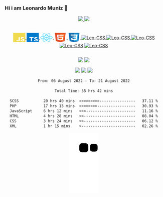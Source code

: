 ### Hi i am Leonardo Muniz 👋

<div align="center">
  <a href="https://github.com/leomunizq">
  <img height="160em" src="https://github-readme-stats.vercel.app/api?username=leomunizq&show_icons=true&theme=radical&include_all_commits=true&count_private=true"/>
  <img height="160em" src="https://github-readme-stats.vercel.app/api/top-langs/?username=leomunizq&layout=compact&langs_count=7&theme=radical"/>
</div>
  <br>
  <div style="display: inline_block" align="center"><br>
  <img align="center" alt="Leo-Js" height="30" width="40" src="https://raw.githubusercontent.com/devicons/devicon/master/icons/javascript/javascript-plain.svg">
  <img align="center" alt="Leo-Ts" height="30" width="40" src="https://raw.githubusercontent.com/devicons/devicon/master/icons/typescript/typescript-plain.svg">
  <img align="center" alt="Leo-React" height="30" width="40" src="https://raw.githubusercontent.com/devicons/devicon/master/icons/react/react-original.svg">
  <img align="center" alt="Leo-HTML" height="30" width="40" src="https://raw.githubusercontent.com/devicons/devicon/master/icons/html5/html5-original.svg">
  <img align="center" alt="Leo-CSS" height="30" width="40" src="https://raw.githubusercontent.com/devicons/devicon/master/icons/css3/css3-original.svg">
  <img align="center" alt="Leo-CSS" height="30" width="40" src="https://cdn.jsdelivr.net/gh/devicons/devicon/icons/bootstrap/bootstrap-original.svg">
  <img align="center" alt="Leo-CSS" height="30" width="40" src="https://cdn.jsdelivr.net/gh/devicons/devicon/icons/firebase/firebase-plain.svg">
  <img align="center" alt="Leo-CSS" height="30" width="40" src="https://cdn.jsdelivr.net/gh/devicons/devicon/icons/nodejs/nodejs-plain.svg">
  <img align="center" alt="Leo-CSS" height="30" width="40" src="https://cdn.jsdelivr.net/gh/devicons/devicon/icons/git/git-plain.svg">
  <img align="center" alt="Leo-CSS" height="30" width="40" src="https://cdn.jsdelivr.net/gh/devicons/devicon/icons/figma/figma-original.svg">

 
  
  ##
 <div> 
   <a href="https://www.linkedin.com/in/leonardomdq" target="_blank"><img src="https://img.shields.io/badge/-LinkedIn-%230077B5?style=for-the-badge&logo=linkedin&logoColor=white" target="_blank"></a> 
   <a href="https://api.whatsapp.com/send?phone=393317309368" target="_blank"><img src="https://img.shields.io/badge/WhatsApp-25D366?style=for-the-badge&logo=whatsapp&logoColor=white" target="_blank"></a>
   
  <a href="https://instagram.com/leomunizq" target="_blank"><img src="https://img.shields.io/badge/-Instagram-%23E4405F?style=for-the-badge&logo=instagram&logoColor=white" target="_blank"></a>
 <a href="https://discord.gg/leomuniz#6155" target="_blank"><img src="https://img.shields.io/badge/Discord-7289DA?style=for-the-badge&logo=discord&logoColor=white" target="_blank"></a> 
  <a href = "mailto:leonardo.mdq@hotmail.com"><img src="https://img.shields.io/badge/Microsoft_Outlook-0078D4?style=for-the-badge&logo=microsoft-outlook&logoColor=white" target="_blank"></a>
  
 <!--START_SECTION:waka-->

```text
From: 06 August 2022 - To: 21 August 2022

Total Time: 55 hrs 42 mins

SCSS           20 hrs 40 mins  >>>>>>>>>----------------   37.11 %
PHP            17 hrs 13 mins  >>>>>>>>-----------------   30.93 %
JavaScript     6 hrs 12 mins   >>>----------------------   11.16 %
HTML           4 hrs 28 mins   >>-----------------------   08.04 %
CSS            3 hrs 24 mins   >>-----------------------   06.12 %
XML            1 hr 15 mins    >------------------------   02.26 %
```

<!--END_SECTION:waka-->

  ![Snake animation](https://github.com/leomunizq/leomunizq/blob/output/github-contribution-grid-snake.svg)
 
</div>
